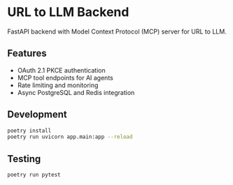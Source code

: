 # URL to LLM Backend

FastAPI backend with Model Context Protocol (MCP) server for URL to LLM.

## Features

- OAuth 2.1 PKCE authentication
- MCP tool endpoints for AI agents
- Rate limiting and monitoring
- Async PostgreSQL and Redis integration

## Development

```bash
poetry install
poetry run uvicorn app.main:app --reload
```

## Testing

```bash
poetry run pytest
```